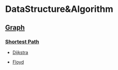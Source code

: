 # DataStructure&Algorithm

## [Graph](https://github.com/edisonleolhl/DataStructure-Algorithm/blob/master/Graph)

### [Shortest Path](https://github.com/edisonleolhl/DataStructure-Algorithm/blob/master/Graph/ShortestPath)

- [Dijkstra](https://github.com/edisonleolhl/DataStructure-Algorithm/blob/master/Graph/ShortestPath/dijkstra.py)

- [Floyd](https://github.com/edisonleolhl/DataStructure-Algorithm/blob/master/Graph/ShortestPath/floyd.py)